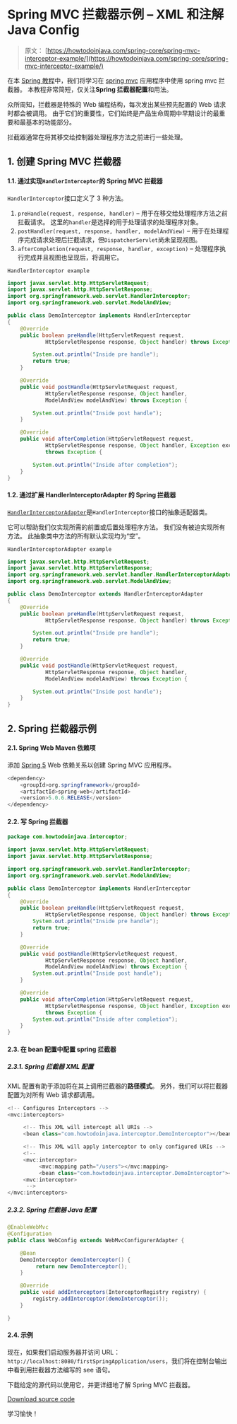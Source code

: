 # Spring MVC 拦截器示例 – XML 和注解 Java Config

> 原文： [https://howtodoinjava.com/spring-core/spring-mvc-interceptor-example/](https://howtodoinjava.com/spring-core/spring-mvc-interceptor-example/)

在本 [Spring 教程](https://howtodoinjava.com/java-spring-framework-tutorials/)中，我们将学习在 [spring mvc](https://howtodoinjava.com/spring-mvc-tutorial/) 应用程序中使用 spring mvc 拦截器。 本教程非常简短，仅关注**Spring 拦截器配置**和用法。

众所周知，拦截器是特殊的 Web 编程结构，每次发出某些预先配置的 Web 请求时都会被调用。 由于它们的重要性，它们始终是产品生命周期中早期设计的最重要和最基本的功能部分。

拦截器通常在将其移交给控制器处理程序方法之前进行一些处理。

## 1\. 创建 Spring MVC 拦截器

#### 1.1. 通过实现`HandlerInterceptor`的 Spring MVC 拦截器

`HandlerInterceptor`接口定义了 3 种方法。

1.  `preHandle(request, response, handler)` – 用于在移交给处理程序方法之前拦截请求。 这里的`handler`是选择的用于处理请求的处理程序对象。
2.  `postHandler(request, response, handler, modelAndView)` – 用于在处理程序完成请求处理后拦截请求，但`DispatcherServlet`尚未呈现视图。
3.  `afterCompletion(request, response, handler, exception)` – 处理程序执行完成并且视图也呈现后，将调用它。

`HandlerInterceptor example`

```java
import javax.servlet.http.HttpServletRequest;
import javax.servlet.http.HttpServletResponse;
import org.springframework.web.servlet.HandlerInterceptor;
import org.springframework.web.servlet.ModelAndView;

public class DemoInterceptor implements HandlerInterceptor
{
	@Override
	public boolean preHandle(HttpServletRequest request,
			HttpServletResponse response, Object handler) throws Exception {

		System.out.println("Inside pre handle");
		return true;
	}

	@Override
	public void postHandle(HttpServletRequest request,
			HttpServletResponse response, Object handler,
			ModelAndView modelAndView) throws Exception {

		System.out.println("Inside post handle");
	}

	@Override
	public void afterCompletion(HttpServletRequest request,
			HttpServletResponse response, Object handler, Exception exception)
			throws Exception {

		System.out.println("Inside after completion");
	}
}

```

#### 1.2. 通过扩展 HandlerInterceptorAdapter 的 Spring 拦截器

[`HandlerInterceptorAdapter`](https://docs.spring.io/spring-framework/docs/current/javadoc-api/org/springframework/web/servlet/handler/HandlerInterceptorAdapter.html)是`HandlerInterceptor`接口的抽象适配器类。

它可以帮助我们仅实现所需的前置或后置处理程序方法。 我们没有被迫实现所有方法。 此抽象类中方法的所有默认实现均为“空”。

`HandlerInterceptorAdapter example`

```java
import javax.servlet.http.HttpServletRequest;
import javax.servlet.http.HttpServletResponse;
import org.springframework.web.servlet.handler.HandlerInterceptorAdapter;
import org.springframework.web.servlet.ModelAndView;

public class DemoInterceptor extends HandlerInterceptorAdapter
{
	@Override
	public boolean preHandle(HttpServletRequest request,
			HttpServletResponse response, Object handler) throws Exception {

		System.out.println("Inside pre handle");
		return true;
	}

	@Override
	public void postHandle(HttpServletRequest request,
			HttpServletResponse response, Object handler,
			ModelAndView modelAndView) throws Exception {

		System.out.println("Inside post handle");
	}
}

```

## 2\. Spring 拦截器示例

#### 2.1. Spring Web Maven 依赖项

添加 [Spring 5](https://howtodoinjava.com/spring-5-tutorial/) Web 依赖关系以创建 Spring MVC 应用程序。

```java
<dependency>
    <groupId>org.springframework</groupId>
    <artifactId>spring-web</artifactId>
    <version>5.0.6.RELEASE</version>
</dependency>

```

#### 2.2. 写 Spring 拦截器

```java
package com.howtodoinjava.interceptor;

import javax.servlet.http.HttpServletRequest;
import javax.servlet.http.HttpServletResponse;

import org.springframework.web.servlet.HandlerInterceptor;
import org.springframework.web.servlet.ModelAndView;

public class DemoInterceptor implements HandlerInterceptor
{
	@Override
	public boolean preHandle(HttpServletRequest request,
			HttpServletResponse response, Object handler) throws Exception {
		System.out.println("Inside pre handle");
		return true;
	}

	@Override
	public void postHandle(HttpServletRequest request,
			HttpServletResponse response, Object handler,
			ModelAndView modelAndView) throws Exception {
		System.out.println("Inside post handle");
	}

	@Override
	public void afterCompletion(HttpServletRequest request,
			HttpServletResponse response, Object handler, Exception exception)
			throws Exception {
		System.out.println("Inside after completion");
	}
}

```

#### 2.3. 在 bean 配置中配置 spring 拦截器

##### 2.3.1. Spring 拦截器 XML 配置

XML 配置有助于添加将在其上调用拦截器的**路径模式**。 另外，我们可以将拦截器配置为对所有 Web 请求都调用。

```java
<!-- Configures Interceptors -->
<mvc:interceptors>

	 <!-- This XML will intercept all URIs -->
	 <bean class="com.howtodoinjava.interceptor.DemoInterceptor"></bean>

	 <!-- This XML will apply interceptor to only configured URIs -->
	 <!--
	 <mvc:interceptor>
		  <mvc:mapping path="/users"></mvc:mapping>
		  <bean class="com.howtodoinjava.interceptor.DemoInterceptor"></bean>
	 <mvc:interceptor>
	  -->
</mvc:interceptors>

```

##### 2.3.2. Spring 拦截器 Java 配置

```java
@EnableWebMvc
@Configuration
public class WebConfig extends WebMvcConfigurerAdapter {

    @Bean
    DemoInterceptor demoInterceptor() {
         return new DemoInterceptor();
    }

    @Override
    public void addInterceptors(InterceptorRegistry registry) {
        registry.addInterceptor(demoInterceptor());
    }

}

```

#### 2.4. 示例

现在，如果我们启动服务器并访问 URL：`http://localhost:8080/firstSpringApplication/users`，我们将在控制台输出中看到用拦截器方法编写的 see 语句。

下载给定的源代码以使用它，并更详细地了解 Spring MVC 拦截器。

[Download source code](https://drive.google.com/file/d/0B7yo2HclmjI4amh6cEhvblBtQjg/view?usp=drive_web)

学习愉快！
